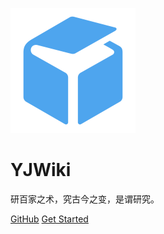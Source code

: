 <!-- _coverpage.md -->

![logo](/favicon.ico)

# YJWiki
研百家之术，究古今之变，是谓研究。

[GitHub](https://github.com/yanjiulab/)
[Get Started](#YJWiki)
